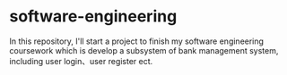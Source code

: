 # software-engineering
In this repository, I'll start a project to finish my software engineering coursework which is develop a subsystem of bank management system, including user login、user register ect.
